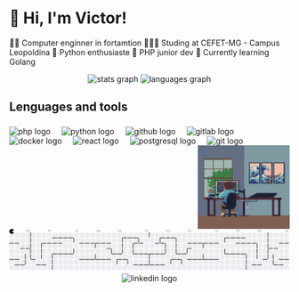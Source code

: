 # 👋 Hi, I'm Victor!

🧑‍💻 Computer enginner in fortamtion
👩🏻‍🎓 Studing at CEFET-MG - Campus Leopoldina
🐍 Python enthusiaste
🐘 PHP junior dev
💭 Currently learning Golang

<div align="center">
  <img src="https://github-readme-stats.vercel.app/api?username=VictorVilelaSilva&hide_title=false&hide_rank=false&show_icons=true&include_all_commits=true&count_private=true&disable_animations=false&theme=nightowl&locale=pt-br&hide_border=false" height="150" alt="stats graph"  />
  <img src="https://github-readme-stats.vercel.app/api/top-langs?username=VictorVilelaSilva&locale=pt-br&hide_title=false&layout=compact&card_width=320&langs_count=5&theme=nightowl&hide_border=false" height="150" alt="languages graph"  />
</div>

###

<h2 align="left">Lenguages and tools</h2>

###
<div display="flex">
  <div align="left">
    <img src="https://cdn.jsdelivr.net/gh/devicons/devicon/icons/php/php-original.svg" height="40" alt="php logo"  />
    <img width="12" />
    <img src="https://cdn.jsdelivr.net/gh/devicons/devicon/icons/python/python-original.svg" height="40" alt="python logo"  />
    <img width="12" />
    <img src="https://cdn.jsdelivr.net/gh/devicons/devicon/icons/github/github-original.svg" height="40" alt="github logo"  />
    <img width="12" />
    <img src="https://cdn.jsdelivr.net/gh/devicons/devicon/icons/gitlab/gitlab-original.svg" height="40" alt="gitlab logo"  />
    <img width="12" />
    <img src="https://cdn.jsdelivr.net/gh/devicons/devicon/icons/docker/docker-original.svg" height="40" alt="docker logo"  />
    <img width="12" />
    <img src="https://cdn.jsdelivr.net/gh/devicons/devicon/icons/react/react-original.svg" height="40" alt="react logo"  />
    <img width="12" />
    <img src="https://cdn.jsdelivr.net/gh/devicons/devicon/icons/postgresql/postgresql-original.svg" height="40" alt="postgresql logo"  />
    <img width="12" />
    <img src="https://cdn.jsdelivr.net/gh/devicons/devicon/icons/git/git-original.svg" height="40" alt="git logo"  />
  <img align="right" height="150" src="/midias/midia.gif"/>
  </div>
</div>

###

<br clear="both">

<picture>
  <source media="(prefers-color-scheme: dark)" srcset="https://raw.githubusercontent.com/VictorVilelaSilva/VictorVilelaSilva/output/pacman-contribution-graph-dark.svg">
  <source media="(prefers-color-scheme: light)" srcset="https://raw.githubusercontent.com/VictorVilelaSilva/VictorVilelaSilva/output/pacman-contribution-graph.svg">
  <img alt="pacman contribution graph" src="https://raw.githubusercontent.com/VictorVilelaSilva/VictorVilelaSilva/output/pacman-contribution-graph.svg">
</picture>


<div align="center">
  <img src="https://img.shields.io/static/v1?message=LinkedIn&logo=linkedin&label=&color=0077B5&logoColor=white&labelColor=&style=for-the-badge" height="25" alt="linkedin logo" link="https://www.linkedin.com/in/victor-de-souza-05528823a/"/>
</div>

###
